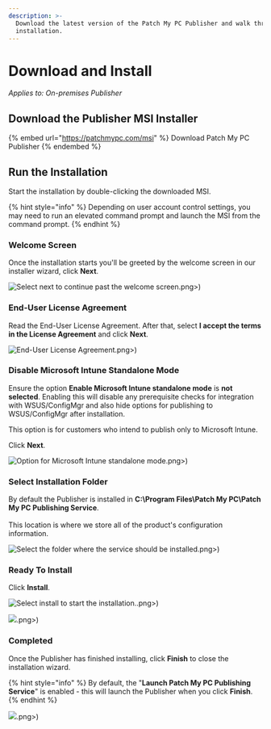 ```yaml
---
description: >-
  Download the latest version of the Patch My PC Publisher and walk through the
  installation.
---
```


# Download and Install

_Applies to: On-premises Publisher_

## Download the Publisher MSI Installer <a href="#download-the-publisher-msi-installer" id="download-the-publisher-msi-installer"></a>

{% embed url="https://patchmypc.com/msi" %}
Download Patch My PC Publisher
{% endembed %}

## Run the Installation

Start the installation by double-clicking the downloaded MSI.&#x20;

{% hint style="info" %}
Depending on user account control settings, you may need to run an elevated command prompt and launch the MSI from the command prompt.
{% endhint %}

### Welcome Screen

Once the installation starts you'll be greeted by the welcome screen in our installer wizard, click **Next**.

![Select next to continue past the welcome screen](/_images/image%20%281077).png>)

### End-User License Agreement

Read the End-User License Agreement. After that, select **I accept the terms in the License Agreement** and click **Next**.

![End-User License Agreement](/_images/image%20%281253).png>)

### Disable Microsoft Intune Standalone Mode

Ensure the option **Enable Microsoft Intune standalone mode** is **not selected**. Enabling this will disable any prerequisite checks for integration with WSUS/ConfigMgr and also hide options for publishing to WSUS/ConfigMgr after installation.

This option is for customers who intend to publish only to Microsoft Intune.&#x20;

Click **Next**.

![Option for Microsoft Intune standalone mode](/_images/image%20%281216).png>)

### Select Installation Folder

By default the Publisher is installed in **C:\Program Files\Patch My PC\Patch My PC Publishing Service**.\
\
This location is where we store all of the product's configuration information.&#x20;

![Select the folder where the service should be installed](/_images/image%20%281066).png>)

### Ready To Install

Click **Install**.

![Select install to start the installation.](/_images/image%20%281174).png>)

![](/_images/image%20%281217).png>)

### Completed

Once the Publisher has finished installing, click **Finish** to close the installation wizard.&#x20;

{% hint style="info" %}
By default, the "**Launch Patch My PC Publishing Service**" is enabled - this will launch the Publisher when you click **Finish**.
{% endhint %}

![](/_images/image%20%281198).png>)
